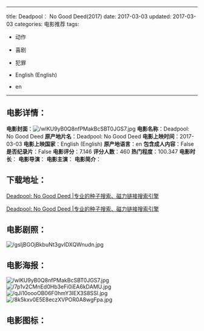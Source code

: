 
---
title: Deadpool︰ No Good Deed(2017)
date: 2017-03-03
updated: 2017-03-03
categories: 电影推荐
tags:
- 动作
- 喜剧
- 犯罪

- English (English)
- en
---


> 

## **电影详情**：

**电影封面**：<img src="https://image.tmdb.org/t/p/w200/wlKU9yB0Q8nfPMakBcSBT0JGS7.jpg" alt="/wlKU9yB0Q8nfPMakBcSBT0JGS7.jpg" title="/wlKU9yB0Q8nfPMakBcSBT0JGS7.jpg">
**电影名称**：Deadpool: No Good Deed
**原产地片名**：Deadpool: No Good Deed
**电影上映时间**：2017-03-03
**电影上映国家**：English (English)
**原产地语言**：en
**包含成人内容**：False
**是否纪录片**：False
**电影评分**：7.146
**评分人数**：460
**热门程度**：100.347
**电影时长**：
**电影导演**：
**电影主演**：
**电影简介**：

## **下载地址**：
[Deadpool: No Good Deed |专业的种子搜索、磁力链接搜索引擎](https://movie.amd794.com:2083/?search=Deadpool%3A%20No%20Good%20Deed&ordering=&mode=match_phrase&page_size=10&page=1)

[Deadpool: No Good Deed |专业的种子搜索、磁力链接搜索引擎](https://movie.amd794.com:2083/?search=Deadpool%3A%20No%20Good%20Deed&ordering=&mode=match_phrase&page_size=10&page=1)
 

## **电影剧照**：
<img src="https://image.tmdb.org/t/p/original/gsljBGOjBkbuNt3gvIDXQWnudn.jpg" alt="/gsljBGOjBkbuNt3gvIDXQWnudn.jpg" title="/gsljBGOjBkbuNt3gvIDXQWnudn.jpg">

## **电影海报**：
<img src="https://image.tmdb.org/t/p/original/wlKU9yB0Q8nfPMakBcSBT0JGS7.jpg" alt="/wlKU9yB0Q8nfPMakBcSBT0JGS7.jpg" title="/wlKU9yB0Q8nfPMakBcSBT0JGS7.jpg"><img src="https://image.tmdb.org/t/p/original/7p1v2CMnEd0Hb3eFi0iEA6kDAMU.jpg" alt="/7p1v2CMnEd0Hb3eFi0iEA6kDAMU.jpg" title="/7p1v2CMnEd0Hb3eFi0iEA6kDAMU.jpg"><img src="https://image.tmdb.org/t/p/original/qJi10oooOB06F0hmY3IEX3S8SSl.jpg" alt="/qJi10oooOB06F0hmY3IEX3S8SSl.jpg" title="/qJi10oooOB06F0hmY3IEX3S8SSl.jpg"><img src="https://image.tmdb.org/t/p/original/8k5kxv0E5E8eczXVPOR0A8wgFpa.jpg" alt="/8k5kxv0E5E8eczXVPOR0A8wgFpa.jpg" title="/8k5kxv0E5E8eczXVPOR0A8wgFpa.jpg">

## **电影图标**：

